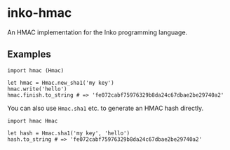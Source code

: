 # inko-hmac

An HMAC implementation for the Inko programming language.

## Examples

    import hmac (Hmac)

    let hmac = Hmac.new_sha1('my key')
    hmac.write('hello')
    hmac.finish.to_string # => 'fe072cabf75976329b8da24c67dbae2be29740a2'

You can also use `Hmac.sha1` etc. to generate an HMAC hash directly.

    import hmac Hmac

    let hash = Hmac.sha1('my key', 'hello')
    hash.to_string # => 'fe072cabf75976329b8da24c67dbae2be29740a2'
